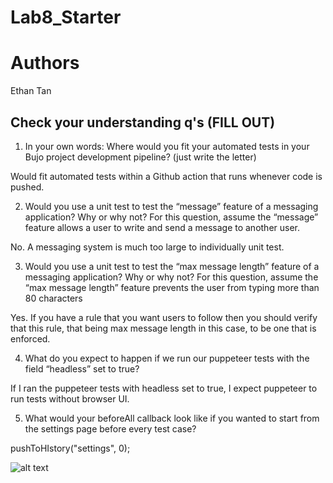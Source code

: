 # Lab8_Starter
# Authors
Ethan Tan
## Check your understanding q's (FILL OUT)
1. In your own words: Where would you fit your automated tests in your Bujo project development pipeline? (just write the letter)

Would fit automated tests within a Github action that runs whenever code is pushed.

2. Would you use a unit test to test the “message” feature of a messaging application? Why or why not? For this question, assume the “message” feature allows a user to write and send a message to another user.

No. A messaging system is much too large to individually unit test.

3. Would you use a unit test to test the “max message length” feature of a messaging application? Why or why not? For this question, assume the “max message length” feature prevents the user from typing more than 80 characters

Yes. If you have a rule that you want users to follow then you should verify that this rule, that being max message length in this case, to be one that is enforced.

4. What do you expect to happen if we run our puppeteer tests with the field “headless” set to true?

If I ran the puppeteer tests with headless set to true, I expect puppeteer to run tests without browser UI.

5. What would your beforeAll callback look like if you wanted to start from the settings page before every test case?

pushToHIstory("settings", 0);

![alt text](https://github.com/aazurill/Lab8/blob/npm_test.jpg?raw=true)